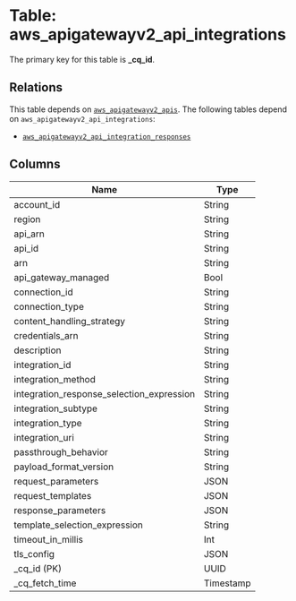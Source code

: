 # Table: aws_apigatewayv2_api_integrations


The primary key for this table is **_cq_id**.

## Relations
This table depends on [`aws_apigatewayv2_apis`](aws_apigatewayv2_apis.md).
The following tables depend on `aws_apigatewayv2_api_integrations`:
  - [`aws_apigatewayv2_api_integration_responses`](aws_apigatewayv2_api_integration_responses.md)

## Columns
| Name          | Type          |
| ------------- | ------------- |
|account_id|String|
|region|String|
|api_arn|String|
|api_id|String|
|arn|String|
|api_gateway_managed|Bool|
|connection_id|String|
|connection_type|String|
|content_handling_strategy|String|
|credentials_arn|String|
|description|String|
|integration_id|String|
|integration_method|String|
|integration_response_selection_expression|String|
|integration_subtype|String|
|integration_type|String|
|integration_uri|String|
|passthrough_behavior|String|
|payload_format_version|String|
|request_parameters|JSON|
|request_templates|JSON|
|response_parameters|JSON|
|template_selection_expression|String|
|timeout_in_millis|Int|
|tls_config|JSON|
|_cq_id (PK)|UUID|
|_cq_fetch_time|Timestamp|